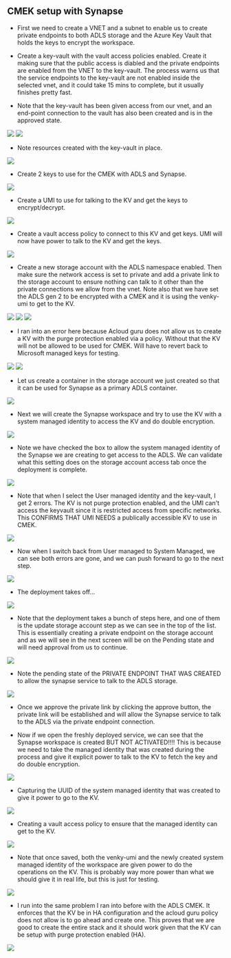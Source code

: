 ## CMEK setup with Synapse

* First we need to create a VNET and a subnet to enable us to create private endpoints to both ADLS storage and the Azure Key Vault that holds the keys to encrypt the workspace.

* Create a key-vault with the vault access policies enabled. Create it making sure that the public access is diabled and the private endpoints are enabled from the VNET to the key-vault. The process warns us that the service endpoints to the key-vault are not enabled inside the selected vnet, and it could take 15 mins to complete, but it usually finishes pretty fast.

* Note that the key-vault has been given access from our vnet, and an end-point connection to the vault has also been created and is in the approved state.

<img src="./images/cmek-001.png" />

<img src="./images/cmek-002.png" />

* Note resources created with the key-vault in place.

<img src="./images/cmek-003.png" />

* Create 2 keys to use for the CMEK with ADLS and Synapse. 

<img src="./images/cmek-004.png" />

* Create a UMI to use for talking to the KV and get the keys to encrypt/decrypt.

<img src="./images/cmek-005.png" />

* Create a vault access policy to connect to this KV and get keys. UMI will now have power to talk to the KV and get the keys.

<img src="./images/cmek-006.png" />

* Create a new storage account with the ADLS namespace enabled. Then make sure the network access is set to private and add a private link to the storage account to ensure nothing can talk to it other than the private connections we allow from the vnet. Note also that we have set the ADLS gen 2 to be encrypted with a CMEK and it is using the venky-umi to get to the KV.

<img src="./images/cmek-007.png" />

<img src="./images/cmek-008.png" />

<img src="./images/cmek-009.png" />

* I ran into an error here because Acloud guru does not allow us to create a KV with the purge protection enabled via a policy. Without that the KV will not be allowed to be used for CMEK. Will have to revert back to Microsoft managed keys for testing. 

<img src="./images/cmek-010.png" />

<img src="./images/cmek-011.png" />

* Let us create a container in the storage account we just created so that it can be used for Synapse as a primary ADLS container. 

<img src="./images/cmek-012.png" />

* Next we will create the Synapse workspace and try to use the KV with a system managed identity to access the KV and do double encryption.

<img src="./images/cmek-013.png" />

* Note we have checked the box to allow the system managed identity of the Synapse we are creating to get access to the ADLS. We can validate what this setting does on the storage account access tab once the deployment is complete.

<img src="./images/cmek-014.png" />

* Note that when I select the User managed identity and the key-vault, I get 2 errors. The KV is not purge protection enabled, and the UMI can't access the keyvault since it is restricted access from specific networks. This CONFIRMS THAT UMI NEEDS a publically accessible KV to use in CMEK.

<img src="./images/cmek-015.png" />

* Now when I switch back from User managed to System Managed, we can see both errors are gone, and we can push forward to go to the next step. 

<img src="./images/cmek-016.png" />

* The deployment takes off...

<img src="./images/cmek-017.png" />

* Note that the deployment takes a bunch of steps here, and one of them is the update storage account step as we can see in the top of the list. This is essentially creating a private endpoint on the storage account and as we will see in the next screen will be on the Pending state and will need approval from us to continue.

<img src="./images/cmek-018.png" />

* Note the pending state of the PRIVATE ENDPOINT THAT WAS CREATED to allow the synapse service to talk to the ADLS storage. 

<img src="./images/cmek-019.png" />

* Once we approve the private link by clicking the approve button, the private link will be established and will allow the Synapse service to talk to the ADLS via the private endpoint connection. 

* Now if we open the freshly deployed service, we can see that the Synapse workspace is created BUT NOT ACTIVATED!!!! This is because we need to take the managed identity that was created during the process and give it explicit power to talk to the KV to fetch the key and do double encryption. 

<img src="./images/cmek-020.png" />

* Capturing the UUID of the system managed identity that was created to give it power to go to the KV. 

<img src="./images/cmek-021.png" />

* Creating a vault access policy to ensure that the managed identity can get to the KV.

<img src="./images/cmek-022.png" />

* Note that once saved, both the venky-umi and the newly created system managed identity of the workspace are given power to do the operations on the KV. This is probably way more power than what we should give it in real life, but this is just for testing. 

<img src="./images/cmek-023.png" />

* I run into the same problem I ran into before with the ADLS CMEK. It enforces that the KV be in HA configuration and the acloud guru policy does not allow is to go ahead and create one. This proves that we are good to create the entire stack and it should work given that the KV can be setup with purge protection enabled (HA).

<img src="./images/cmek-024.png" />
